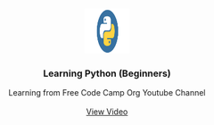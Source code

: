 <br />
<p align="center">
  <a href="https://github.com/python">
    <img src="files/python.png" alt="Python-Logo" width="80" height="80">
  </a>

  <h3 align="center">Learning Python (Beginners)</h3>

  <p align="center">
    Learning from Free Code Camp Org Youtube Channel
    <br />
    <br />
    <a target="blank" href="https://www.youtube.com/watch?v=rfscVS0vtbw&list=WL&index=1&t=12567s">View Video</a>
  </p>
</p>
<br />